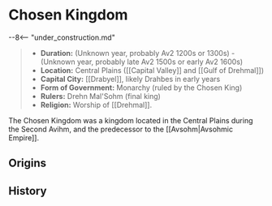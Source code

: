 # Chosen Kingdom

--8<-- "under_construction.md"

> - **Duration:** (Unknown year, probably
Av2 1200s or 1300s) - (Unknown year, probably late Av2 1500s or early Av2 1600s)
> - **Location:** Central Plains ([[Capital Valley]] and [[Gulf of Drehmal]])
> - **Capital City:** [[Drabyel]], likely Drahbes in early years
> - **Form of Government:** Monarchy (ruled by the Chosen King)
> - **Rulers:** Drehn Mal'Sohm (final king)
> - **Religion:** Worship of [[Drehmal]].

The Chosen Kingdom was a kingdom located in the Central Plains during the Second Avihm, and the predecessor to the [[Avsohm|Avsohmic Empire]]. 

## Origins

## History
